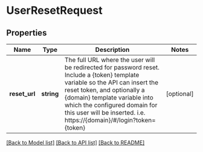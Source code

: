 # UserResetRequest

## Properties
Name | Type | Description | Notes
------------ | ------------- | ------------- | -------------
**reset_url** | **string** | The full URL where the user will be redirected for password reset. Include a {token} template variable so the API can insert the reset token, and optionally a {domain} template variable into which the configured domain for this user will be inserted. i.e. https://{domain}/#/login?token&#x3D;{token} | [optional] 

[[Back to Model list]](../README.md#documentation-for-models) [[Back to API list]](../README.md#documentation-for-api-endpoints) [[Back to README]](../README.md)


